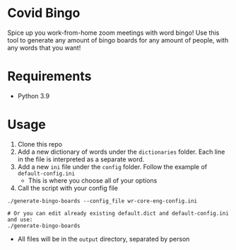 # Covid Bingo

Spice up you work-from-home zoom meetings with word bingo! 
Use this tool to generate any amount of bingo boards for any amount of people, with any words that you want!

# Requirements

* Python 3.9

# Usage

1. Clone this repo
2. Add a new dictionary of words under the `dictionaries` folder. Each line in the file is interpreted as a separate word.
3. Add a new `ini` file under the `config` folder. Follow the example of `default-config.ini`
    * This is where you choose all of your options
4. Call the script with your config file
```shell
./generate-bingo-boards --config_file wr-core-eng-config.ini

# Or you can edit already existing default.dict and default-config.ini and use:
./generate-bingo-boards
```

* All files will be in the `output` directory, separated by person 
